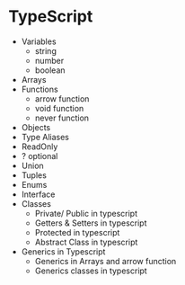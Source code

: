 # TypeScript

- Variables
  - string
  - number
  - boolean
- Arrays
- Functions
  - arrow function
  - void function
  - never function
- Objects
- Type Aliases
- ReadOnly
- ? optional
- Union
- Tuples
- Enums
- Interface
- Classes
  - Private/ Public in typescript
  - Getters & Setters in typescript
  - Protected in typescript
  - Abstract Class in typescript
- Generics in Typescript
  - Generics in Arrays and arrow function
  - Generics classes in typescript